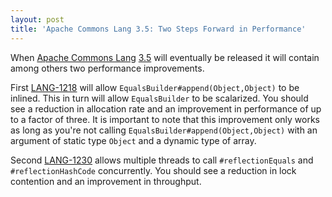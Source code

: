 ```yaml
---
layout: post
title: 'Apache Commons Lang 3.5: Two Steps Forward in Performance'
---
```


When [Apache Commons Lang](https://commons.apache.org/proper/commons-lang/) [3.5](https://issues.apache.org/jira/browse/LANG/fixforversion/12331955/) will eventually be released it will contain among others two performance improvements.

First [LANG-1218](https://issues.apache.org/jira/browse/LANG-1218) will allow `EqualsBuilder#append(Object,Object)` to be inlined. This in turn will allow `EqualsBuilder` to be scalarized. You should see a reduction in allocation rate and an improvement in performance of up to a factor of three. It is important to note that this improvement only works as long as you're not calling `EqualsBuilder#append(Object,Object)` with an argument of static type `Object` and a dynamic type of array.

Second [LANG-1230](https://issues.apache.org/jira/browse/LANG-1230) allows multiple threads to call `#reflectionEquals` and `#reflectionHashCode` concurrently. You should see a reduction in lock contention and an improvement in throughput.


